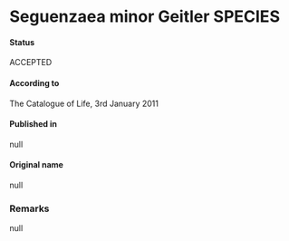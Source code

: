 # Seguenzaea minor Geitler SPECIES

#### Status
ACCEPTED

#### According to
The Catalogue of Life, 3rd January 2011

#### Published in
null

#### Original name
null

### Remarks
null